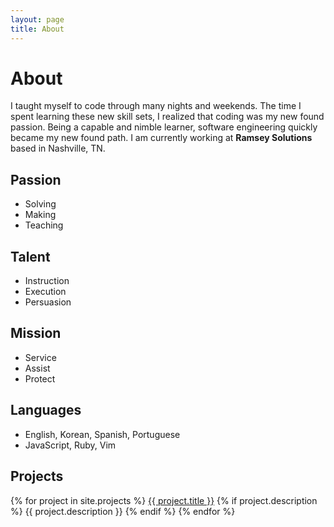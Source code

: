 ```yaml
---
layout: page
title: About
---
```


# About
I taught myself to code through many nights and weekends. The time I spent learning these new skill 
sets, I realized that coding was my new found passion. Being a capable and nimble learner, software 
engineering quickly became my new found path. I am currently working at **Ramsey Solutions** based
in Nashville, TN.

## Passion
- Solving
- Making
- Teaching

## Talent
- Instruction
- Execution
- Persuasion

## Mission
- Service
- Assist
- Protect

## Languages
- English, Korean, Spanish, Portuguese
- JavaScript, Ruby, Vim

## Projects
{% for project in site.projects %}
<a href="{{ project.url }}">{{ project.title }}</a> {% if project.description %} {{ project.description }} {% endif %}
{% endfor %}
